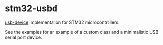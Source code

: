stm32-usbd
===============

[usb-device](https://github.com/mvirkkunen/usb-device) implementation for STM32
microcontrollers.

See the examples for an example of a custom class and a minimalistic USB serial port device.
